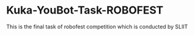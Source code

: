 # Kuka-YouBot-Task-ROBOFEST
This is the final task of robofest competition which is conducted by SLIIT 
